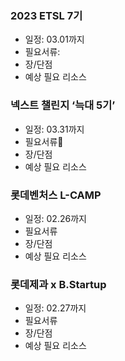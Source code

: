 ### 2023 ETSL 7기
- 일정: 03.01까지
- 필요서류: 
- 장/단점
- 예상 필요 리소스

### 넥스트 챌린지 ‘늑대 5기’
- 일정: 03.31까지
- 필요서류
- 장/단점
- 예상 필요 리소스

### 롯데벤처스 L-CAMP
- 일정: 02.26까지
- 필요서류
- 장/단점
- 예상 필요 리소스

### 롯데제과 x B.Startup
- 일정: 02.27까지
- 필요서류
- 장/단점
- 예상 필요 리소스

